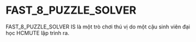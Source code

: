 # FAST_8_PUZZLE_SOLVER
FAST_8_PUZZLE_SOLVER IS là một trò chơi thú vị do một cậu sinh viên đại học HCMUTE lập trình ra.
